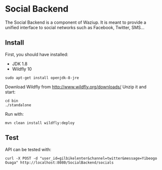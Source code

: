 
Social Backend
==============

The Social Backend is a component of Waziup.
It is meant to provide a unified interface to social networks such as Facebook, Twitter, SMS...


Install
-------

First, you should have installed:
- JDK 1.8
- Wildfly 10

```
sudo apt-get install openjdk-8-jre
```
Download Wildfly from http://www.wildfly.org/downloads/
Unzip it and start:
```
cd bin
./standalone
```

Run with:
```
mvn clean install wildfly:deploy
```


Test
----

API can be tested with:
```
curl -X POST -d "user_id=gilbikelenter&channel=twitter&message=Yibeogo Ouaga" http://localhost:8080/SocialBackend/socials
```



